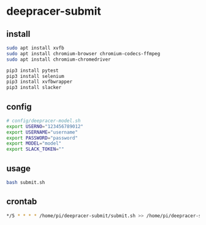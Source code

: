# deepracer-submit

## install

```bash
sudo apt install xvfb
sudo apt install chromium-browser chromium-codecs-ffmpeg
sudo apt install chromium-chromedriver

pip3 install pytest
pip3 install selenium
pip3 install xvfbwrapper
pip3 install slacker
```

## config

```bash
# config/deepracer-model.sh
export USERNO="123456789012"
export USERNAME="username"
export PASSWORD="password"
export MODEL="model"
export SLACK_TOKEN=""
```

## usage

```bash
bash submit.sh
```

## crontab

```bash
*/5 * * * * /home/pi/deepracer-submit/submit.sh >> /home/pi/deepracer-submit.log 2>&1
```
